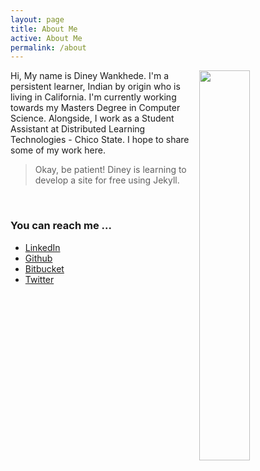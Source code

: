 ```yaml
---
layout: page
title: About Me
active: About Me
permalink: /about
---
```


<img src="{{ site.url }}/About/ImageDP.jpg" width="40%" align="right">

Hi, My name is Diney Wankhede. I'm a persistent learner, Indian by origin who is living in California. I'm currently working towards my Masters Degree in Computer Science.
Alongside, I work as a Student Assistant at Distributed Learning Technologies - Chico State.
I hope to share some of my work here.

  > Okay, be patient! Diney is learning to develop a site for free using Jekyll. 


&nbsp;&nbsp;&nbsp;&nbsp;&nbsp;
&nbsp;&nbsp;&nbsp;&nbsp;&nbsp;
&nbsp;&nbsp;&nbsp;&nbsp;&nbsp;





### You can reach me ...

- [LinkedIn](https://www.linkedin.com/in/diney-wankhede-3b271227)
- [Github](https://github.com/dineyw23)
- [Bitbucket](https://bitbucket.com/dineyw23)
- [Twitter](https://twitter.com/diney12323)
